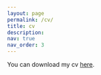```yaml
---
layout: page
permalink: /cv/
title: cv
description: 
nav: true
nav_order: 3
---
```

<div class="projects">

You can download my cv <a href="https://hubertmassoni.github.io/CV_HM_17042024.pdf">here</a>.
